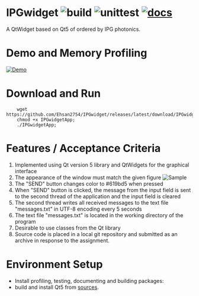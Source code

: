 # IPGwidget ![build](https://github.com/Ehsan2754/IPGwidget/actions/workflows/build.yml/badge.svg)   ![unittest](https://github.com/Ehsan2754/ShinyAllocator/actions/workflows/unittest.yml/badge.svg) [![docs](https://github.com/Ehsan2754/IPGwidget/actions/workflows/docs.yml/badge.svg)](https://ehsan2754.github.io/IPGwidget) 

A QtWidget based on Qt5 of ordered by IPG photonics. 
# Demo and Memory Profiling 
[![Demo](https://img.youtube.com/vi/E-RvJ02C3ww/0.jpg)](https://youtu.be/E-RvJ02C3ww)

# Download and Run
```
    wget https://github.com/Ehsan2754/IPGwidget/releases/latest/download/IPGwidgetApp;
    chmod +x IPGwidgetApp; 
    ./IPGwidgetApp;
``` 
# Features / Acceptance Criteria
1. Implemented using Qt version 5 library and QtWidgets for the graphical interface
2. The appearance of the window must match the given figure
    ![Sample](https://i.ibb.co/smCSV2P/Screenshot-from-2023-02-03-16-10-23.png)
3. The "SEND" button changes color to #619bd5 when pressed
4. When "SEND" button is clicked, the message from the input field is sent to the second thread of the application and the input field is cleared
5. The second thread writes all received messages to the text file "messages.txt" in UTF-8 encoding every 5 seconds
6. The text file "messages.txt" is located in the working directory of the program
7. Desirable to use classes from the Qt library
8. Source code is placed in a local git repository and submitted as an archive in response to the assignment.

# Environment Setup
* Install profiling, testing, documenting and building packages:
* build and install Qt5 from [sources](https://wiki.qt.io/Building_Qt_5_from_Git#Getting_the_source_code).